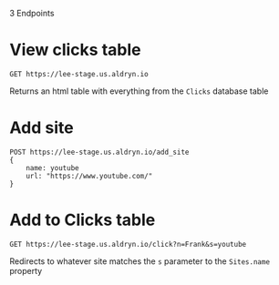 3 Endpoints

# View clicks table
```
GET https://lee-stage.us.aldryn.io
```

Returns an html table with everything from the `Clicks` database table

# Add site
```
POST https://lee-stage.us.aldryn.io/add_site
{
    name: youtube
    url: "https://www.youtube.com/"
}
```

# Add to Clicks table
```
GET https://lee-stage.us.aldryn.io/click?n=Frank&s=youtube
```

Redirects to whatever site matches the `s` parameter to the `Sites.name` property


